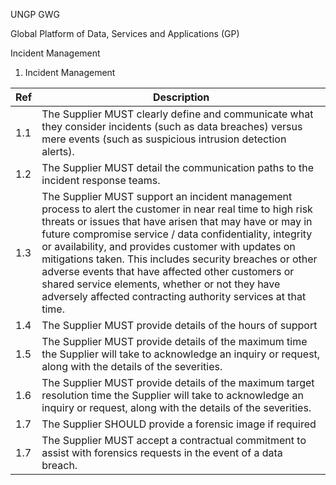 UNGP GWG

Global Platform of Data, Services and Applications (GP)

Incident Management

1.  Incident Management

| Ref  | Description|
|---|---|
| 1.1   | The Supplier MUST clearly define and communicate what they consider incidents (such as data breaches) versus mere events (such as suspicious intrusion detection alerts).|
| 1.2   | The Supplier MUST detail the communication paths to the incident response teams.|
| 1.3   | The Supplier MUST support an incident management process to alert the customer in near real time to high risk threats or issues that have arisen that may have or may in future compromise service / data confidentiality, integrity or availability, and provides customer with updates on mitigations taken. This includes security breaches or other adverse events that have affected other customers or shared service elements, whether or not they have adversely affected contracting authority services at that time.|
| 1.4   | The Supplier MUST provide details of the hours of support|
| 1.5   | The Supplier MUST provide details of the maximum time the Supplier will take to acknowledge an inquiry or request, along with the details of the severities.|
| 1.6   | The Supplier MUST provide details of the maximum target resolution time the Supplier will take to acknowledge an inquiry or request, along with the details of the severities.|
| 1.7   | The Supplier SHOULD provide a forensic image if required|
| 1.7   | The Supplier MUST accept a contractual commitment to assist with forensics requests in the event of a data breach.|
